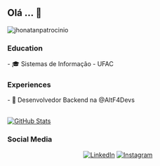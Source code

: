 <h2> Olá ... 👋 </h2>

<p align="left"> <img src="https://komarev.com/ghpvc/?username=jhonatanpatrocinio" alt="jhonatanpatrocinio" />


<h3>Education</h3>
    - 🎓 Sistemas de Informação - UFAC

<h3>Experiences</h3>
    - 💼 Desenvolvedor Backend na @AltF4Devs

<br>
<br>

[![GitHub Stats](https://github-readme-stats.vercel.app/api?username=jhonatanpatrocinio&show_icons=true&count_private=true&theme=radical&hide=issues,contribs)](https://github.com/jhonatanpatrocinio)

<h3> Social Media </h3>

<p align="center">
<a href="https://www.linkedin.com/in/jhonatan-patrocinio/"><img alt="LinkedIn" src="https://img.shields.io/badge/LinkedIn-blue?style=flat-square&logo=linkedin"></a>
<a href="https://www.instagram.com/jhonsantos04/"><img alt="Instagram" src="https://img.shields.io/badge/Instagram-blue?style=flat-square&logo=instagram"></a>

